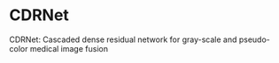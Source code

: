 # CDRNet
CDRNet: Cascaded dense residual network for gray-scale and pseudo-color medical image fusion
